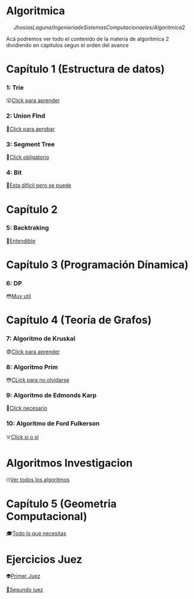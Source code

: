 # Algoritmica
$$Jhosias Laguna/
Ingenieria de Sistemas Computacionaeles/
Algoritmica 2$$

Acá podremos ver todo el contenido de la materia de algoritmica 2 dividiendo en capitulos segun el orden del avance

# Capítulo 1 (Estructura de datos)
### 1: Trie ###
😲[Click para aprender](https://github.com/Lagunator/Algoritmica/tree/main/Estructura%20De%20Datos/Trie)
### 2: Union FInd ###
🤕[Click para aprobar](https://github.com/Lagunator/Algoritmica/tree/main/Estructura%20De%20Datos/Union%20Find)
### 3: Segment Tree ###
🤮[Click obligatorio](https://github.com/Lagunator/Algoritmica/tree/main/Estructura%20De%20Datos/Segment%20Tree)
### 4: Bit ###
🧠[Esta dificil pero se puede](https://github.com/Lagunator/Algoritmica/tree/main/Estructura%20De%20Datos/Bit)

# Capítulo 2 
### 5: Backtraking ###
👻[Entendible](https://github.com/Lagunator/Algoritmica/tree/main/Capitulo2/Backtracking)

# Capítulo 3 (Programación Dínamica)
### 6: DP
😳[Muy util](https://github.com/Lagunator/Algoritmica/blob/main/Dynamic%20Programming/README.md)

# Capítulo 4 (Teoría de Grafos)
### 7: Algoritmo de Kruskal
😨[Click para aprender](https://github.com/Lagunator/Algoritmica/tree/main/Teoria%20de%20grafos/Kruskal)
### 8: Algoritmo Prim
😳[CLick para no olvidarse](https://github.com/Lagunator/Algoritmica/tree/main/Teoria%20de%20grafos/Prim)
### 9: Algoritmo de Edmonds Karp
🦾[Click necesario](https://github.com/Lagunator/Algoritmica/tree/main/Teoria%20de%20grafos/EdmondsKarp)
### 10: Algoritmo de Ford Fulkerson
☠️[Click si o si](https://github.com/Lagunator/Algoritmica/tree/main/Teoria%20de%20grafos/Ford%20Fulkerson)


# Algoritmos Investigacion
🙄[Ver todos los algoritmos](https://github.com/Lagunator/Algoritmica/tree/main/Algoritmos%20Investigacion)

# Capítulo 5 (Geometria Computacional)
🎓[Todo lo que necesitas](https://github.com/Lagunator/Algoritmica/tree/main/GeometriaComp)

# Ejercicios Juez
👽[Primer Juez](https://github.com/Lagunator/Algoritmica/tree/main/Ejercicios%20Juez/Primer%20Juez)

🤖[Segundo juez](https://github.com/Lagunator/Algoritmica/tree/main/Ejercicios%20Juez/Segundo%20Juez)

